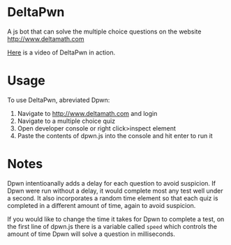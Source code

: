 # DeltaPwn
A js bot that can solve the multiple choice questions on the website http://www.deltamath.com

[Here](https://www.youtube.com/watch?v=_EyMsPLFkGs) is a video of DeltaPwn in action.
# Usage
To use DeltaPwn, abreviated Dpwn:

1. Navigate to http://www.deltamath.com and login
2. Navigate to a multiple choice quiz
3. Open developer console or right click>inspect element
4. Paste the contents of dpwn.js into the console and hit enter to run it

# Notes
Dpwn intentioanally adds a delay for each question to avoid suspicion. If Dpwn were run without a delay, it would complete most any test well under a second. It also incorporates a random time element so that each quiz is completed in a different amount of time, again to avoid suspicion.

If you would like to change the time it takes for Dpwn to complete a test, on the first line of dpwn.js there is a variable called `speed` which controls the amount of time Dpwn will solve a question in milliseconds.

